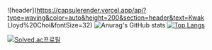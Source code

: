 ![header](https://capsulerender.vercel.app/api?type=waving&color=auto&height=200&section=header&text=Kwak Lloyd%20Choi&fontSize=32)
![Anurag's GitHub stats](https://github-readme-stats.vercel.app/api?username=lloydkwak&show_icons=true&bg_color=00000000)
[![Top Langs](https://github-readme-stats.vercel.app/api/top-langs/?username=lloydkwak&layout=donut)](https://github.com/anuraghazra/github-readme-stats)

[![Solved.ac프로필](http://mazassumnida.wtf/api/v2/generate_badge?boj=lloydkwak)](https://solved.ac/lloydkwak)


